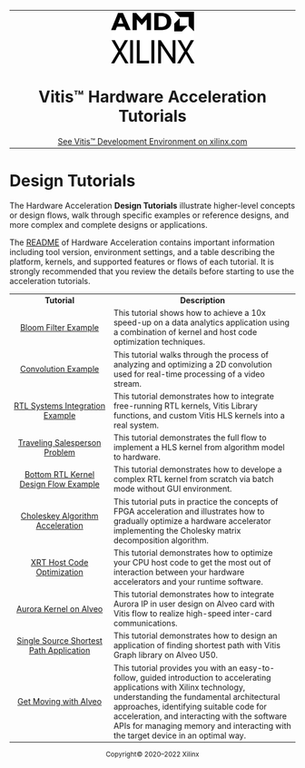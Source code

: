<table class="sphinxhide" width="100%">
 <tr width="100%">
    <td align="center"><img src="https://raw.githubusercontent.com/Xilinx/Image-Collateral/main/xilinx-logo.png" width="30%"/><h1>Vitis™ Hardware Acceleration Tutorials</h1>
    <a href="https://www.xilinx.com/products/design-tools/vitis.html">See Vitis™ Development Environment on xilinx.com</a>
    </td>
 </tr>
</table>


# Design Tutorials

The Hardware Acceleration **Design Tutorials** illustrate higher-level concepts or design flows, walk through specific examples or reference designs, and more complex and complete designs or applications.

The <a href="../README.md">README</a> of Hardware Acceleration contains important information including tool version, environment settings, and a table describing the platform, kernels, and supported features or flows of each tutorial. It is strongly recommended that you review the details before starting to use the acceleration tutorials.

<table style="width:100%">
 <tr>
 <td width="35%" align="center"><b>Tutorial</b>
 <td width="65%" align="center"><b>Description</b>
 </tr>
 <tr>
 <td align="center"><a href="./02-bloom/README.md">Bloom Filter Example</a></td>
 <td>This tutorial shows how to achieve a 10x speed-up on a data analytics application using a combination of kernel and host code optimization techniques.</td>
 </tr>
 <tr>
 <td align="center"><a href="./01-convolution-tutorial/README.md">Convolution Example</a></td>
 <td>This tutorial walks through the process of analyzing and optimizing a 2D convolution used for real-time processing of a video stream.</td>
 </tr>
 <tr>
 <td align="center"><a href="./03-rtl_stream_kernel_integration/README.md">RTL Systems Integration Example</a></td>
 <td>This tutorial demonstrates how to integrate free-running RTL kernels, Vitis Library functions, and custom Vitis HLS kernels into a real system.</td>
 </tr>
<tr>
 <td align="center"><a href="./04-traveling-salesperson/README.md">Traveling Salesperson Problem</a></td>
 <td>This tutorial demonstrates the full flow to implement a HLS kernel from algorithm model to hardware.</td>
</tr>
<tr>
 <td align="center"><a href="./05-bottom_up_rtl_kernel/README.md">Bottom RTL Kernel Design Flow Example</a></td>
 <td>This tutorial demonstrates how to develope a complex RTL kernel from scratch via batch mode without GUI environment.</td>
 </tr>
 <tr>
 <td align="center"><a href="./06-cholesky-accel/">Choleskey Algorithm Acceleration </a></td>
 <td>This tutorial puts in practice the concepts of FPGA acceleration and illustrates how to gradually optimize a hardware accelerator implementing the Cholesky matrix decomposition algorithm.</td>
 </tr>
<tr>
 <td align="center"><a href="./07-host-code-opt/">XRT Host Code Optimization</a></td>
 <td>This tutorial demonstrates how to optimize your CPU host code to get the most out of interaction between your hardware accelerators and your runtime software.</td>
 </tr>
<tr>
 <td align="center"><a href="./08-alveo_aurora_kernel/">Aurora Kernel on Alveo</a></td>
 <td>This tutorial demonstrates how to integrate Aurora IP in user design on Alveo card with Vitis flow to realize high-speed inter-card communications.</td>
 </tr>
 <tr>
 <td align="center"><a href="./09-sssp-application/">Single Source Shortest Path Application</a></td>
 <td>This tutorial demonstrates how to design an application of finding shortest path with Vitis Graph library on Alveo U50.</td>
 </tr>
<tr>
 <td align="center"><a href="./10-get_moving_with_alveo/">Get Moving with Alveo</a></td>
 <td>This tutorial provides you with an easy-to-follow, guided introduction to accelerating applications with Xilinx technology, understanding the fundamental architectural approaches, identifying suitable code for acceleration, and interacting with the software APIs for managing memory and interacting with the target device in an optimal way.</td>
 </tr>
 
</table>



<p align="center"><sup>Copyright&copy; 2020–2022 Xilinx</sup></p>
